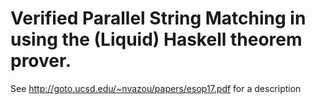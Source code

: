 # Verified Parallel String Matching in using the (Liquid) Haskell theorem prover. 

See http://goto.ucsd.edu/~nvazou/papers/esop17.pdf for a description
